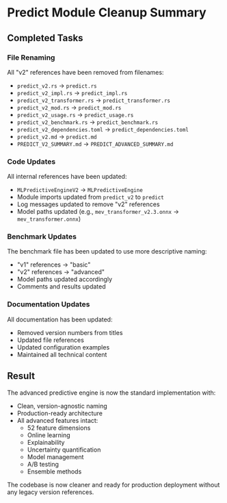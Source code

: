 # Predict Module Cleanup Summary

## Completed Tasks

### File Renaming
All "v2" references have been removed from filenames:
- `predict_v2.rs` → `predict.rs`
- `predict_v2_impl.rs` → `predict_impl.rs`
- `predict_v2_transformer.rs` → `predict_transformer.rs`
- `predict_v2_mod.rs` → `predict_mod.rs`
- `predict_v2_usage.rs` → `predict_usage.rs`
- `predict_v2_benchmark.rs` → `predict_benchmark.rs`
- `predict_v2_dependencies.toml` → `predict_dependencies.toml`
- `predict_v2.md` → `predict.md`
- `PREDICT_V2_SUMMARY.md` → `PREDICT_ADVANCED_SUMMARY.md`

### Code Updates
All internal references have been updated:
- `MLPredictiveEngineV2` → `MLPredictiveEngine`
- Module imports updated from `predict_v2` to `predict`
- Log messages updated to remove "v2" references
- Model paths updated (e.g., `mev_transformer_v2.3.onnx` → `mev_transformer.onnx`)

### Benchmark Updates
The benchmark file has been updated to use more descriptive naming:
- "v1" references → "basic" 
- "v2" references → "advanced"
- Model paths updated accordingly
- Comments and results updated

### Documentation Updates
All documentation has been updated:
- Removed version numbers from titles
- Updated file references
- Updated configuration examples
- Maintained all technical content

## Result
The advanced predictive engine is now the standard implementation with:
- Clean, version-agnostic naming
- Production-ready architecture
- All advanced features intact:
  - 52 feature dimensions
  - Online learning
  - Explainability
  - Uncertainty quantification
  - Model management
  - A/B testing
  - Ensemble methods

The codebase is now cleaner and ready for production deployment without any legacy version references.